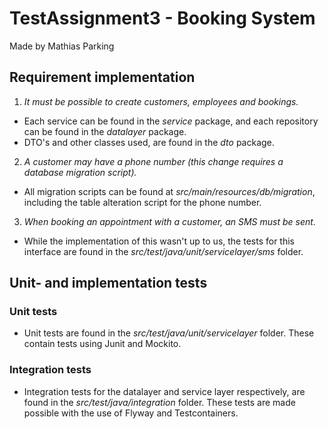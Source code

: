 # TestAssignment3 - Booking System
Made by Mathias Parking
## Requirement implementation
1. *It must be possible to create customers, employees and bookings.*
  - Each service can be found in the *service* package, and each repository can be found in the *datalayer* package.
  - DTO's and other classes used, are found in the *dto* package.
2. *A customer may have a phone number (this change requires a database migration script).*
  - All migration scripts can be found at *src/main/resources/db/migration*, including the table alteration script for the phone number.
3. *When booking an appointment with a customer, an SMS must be sent.*
  - While the implementation of this wasn't up to us, the tests for this interface are found in the *src/test/java/unit/servicelayer/sms* folder.

## Unit- and implementation tests
### Unit tests
- Unit tests are found in the *src/test/java/unit/servicelayer* folder. These contain tests using Junit and Mockito.
### Integration tests
- Integration tests for the datalayer and service layer respectively, are found in the *src/test/java/integration* folder. 
These tests are made possible with the use of Flyway and Testcontainers.
